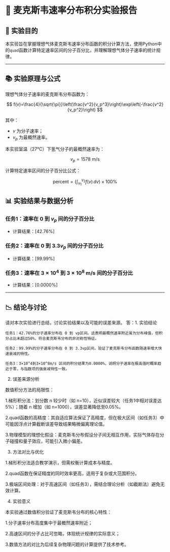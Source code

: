 # 📗 麦克斯韦速率分布积分实验报告

## 📖 实验目的

本实验旨在掌握理想气体麦克斯韦速率分布函数的积分计算方法，使用Python中的`quad`函数计算特定速率区间的分子百分比，并理解理想气体分子速率的统计规律。

---

## 📚 实验原理与公式

理想气体分子速率的麦克斯韦分布函数为：

$$
f(v)=\frac{4}{\sqrt{\pi}}\left(\frac{v^2}{v_p^3}\right)\exp\left(-\frac{v^2}{v_p^2}\right)
$$

其中：

-  $v$ 为分子速率；
-  $v_p$ 为最概然速率。

本实验室温（27℃）下氢气分子的最概然速率为：

$$
v_{p} = 1578 \text{ m/s}
$$

计算特定速率区间的分子百分比公式：

$$
\text{percent} = \left(\int_{v_1}^{v_2} f(v) \, dv\right) \times 100\%
$$


## 📊 实验结果与数据分析

### 任务1：速率在 $0$ 到 $v_p$ 间的分子百分比

- 计算结果：[42.76%]

### 任务2：速率在 $0$ 到 $3.3v_p$ 间的分子百分比

- 计算结果：[99.99%]

### 任务3：速率在 $3\times 10^4$ 到 $3\times 10^8$ m/s 间的分子百分比

- 计算结果：[0.0000%]

---

## 📉 结论与讨论

请对本次实验进行总结，讨论实验结果以及可能的误差来源。
答：1. 实验结论

    任务1：42.76%的分子速率分布在 0 到 vp区间。这表明最概然速率附近虽为分布峰值，但积分占比未超过50%，符合麦克斯韦分布的非对称性特征。
    
    任务2：99.99%的分子速率分布在 0 到 3.3vp区间，验证了麦克斯韦分布函数随速率增大快速衰减的特性。
    
    任务3：3×10^4到3×10^8m/s 区间的积分结果为0.0000%，说明分子速率在极高值时概率趋近于零，与指数项的强衰减特性一致。


2. 误差来源分析

数值积分方法的局限性：

1.梯形积分法：划分数 n 较少时（如 n=10），近似误差较大（任务1中相对误差达5%）；随着 n 增加（如 n=1000），误差显著降低至0.05%。

2.quad函数的高精度：其自适应算法保证了高精度，但在极大区间（如任务3）中可能因浮点计算截断误差导致结果略微偏离理论值。

3.物理模型的理想化假设：麦克斯韦分布假设分子间无相互作用，实际气体存在分子碰撞和量子效应，可能引入微小偏差。


3. 方法对比与优化

1.梯形积分法适合教学演示，但需权衡计算成本与精度。

2.quad函数在保证精度的同时效率更高，适用于复杂或大范围积分。

3.极端区间处理：对于高速区间（如任务3），需结合理论分析（如截断法）避免无效计算。


4. 实验意义

本实验通过数值积分验证了麦克斯韦分布的核心特性：

1.分子速率分布高度集中于最概然速率附近；

2.高速区间的分子占比可忽略，体现统计规律的实际意义；

3.数值方法的对比为后续复杂物理问题的计算提供了技术参考。
